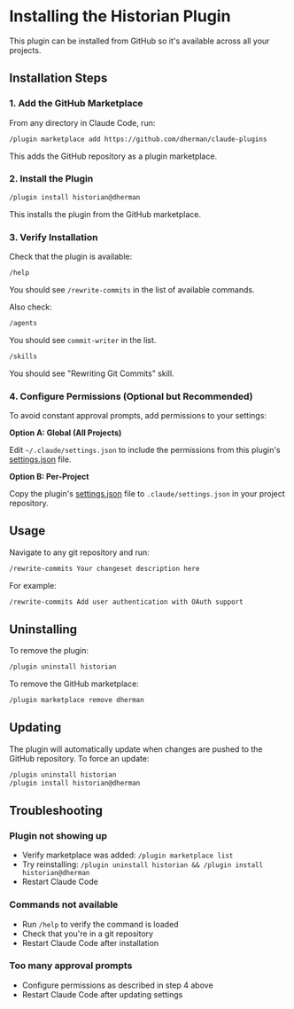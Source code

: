 # Installing the Historian Plugin

This plugin can be installed from GitHub so it's available across all your projects.

## Installation Steps

### 1. Add the GitHub Marketplace

From any directory in Claude Code, run:

```bash
/plugin marketplace add https://github.com/dherman/claude-plugins
```

This adds the GitHub repository as a plugin marketplace.

### 2. Install the Plugin

```bash
/plugin install historian@dherman
```

This installs the plugin from the GitHub marketplace.

### 3. Verify Installation

Check that the plugin is available:

```bash
/help
```

You should see `/rewrite-commits` in the list of available commands.

Also check:

```bash
/agents
```

You should see `commit-writer` in the list.

```bash
/skills
```

You should see "Rewriting Git Commits" skill.

### 4. Configure Permissions (Optional but Recommended)

To avoid constant approval prompts, add permissions to your settings:

**Option A: Global (All Projects)**

Edit `~/.claude/settings.json` to include the permissions from this plugin's [settings.json](settings.json) file.

**Option B: Per-Project**

Copy the plugin's [settings.json](settings.json) file to `.claude/settings.json` in your project repository.

## Usage

Navigate to any git repository and run:

```bash
/rewrite-commits Your changeset description here
```

For example:

```bash
/rewrite-commits Add user authentication with OAuth support
```

## Uninstalling

To remove the plugin:

```bash
/plugin uninstall historian
```

To remove the GitHub marketplace:

```bash
/plugin marketplace remove dherman
```

## Updating

The plugin will automatically update when changes are pushed to the GitHub repository. To force an update:

```bash
/plugin uninstall historian
/plugin install historian@dherman
```

## Troubleshooting

### Plugin not showing up

- Verify marketplace was added: `/plugin marketplace list`
- Try reinstalling: `/plugin uninstall historian && /plugin install historian@dherman`
- Restart Claude Code

### Commands not available

- Run `/help` to verify the command is loaded
- Check that you're in a git repository
- Restart Claude Code after installation

### Too many approval prompts

- Configure permissions as described in step 4 above
- Restart Claude Code after updating settings
